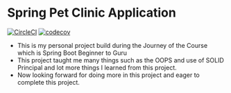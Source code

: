 # Spring Pet Clinic Application
[![CircleCI](https://dl.circleci.com/status-badge/img/gh/mananaggarwal2001/Spring-Pet-Clinic-Application/tree/master.svg?style=svg&circle-token=CCIPRJ_CF4Fzo3mieLg2Mk6BbCfcE_65a6a379cd058008410195f28e981b2f0e4a2be9)](https://dl.circleci.com/status-badge/redirect/gh/mananaggarwal2001/Spring-Pet-Clinic-Application/tree/master)
[![codecov](https://codecov.io/gh/mananaggarwal2001/Pet-Controller-Tests-For-CodCov/graph/badge.svg?token=Y0G6XPSMD9)](https://codecov.io/gh/mananaggarwal2001/Pet-Controller-Tests-For-CodCov)
- This is my personal project build during the Journey of the Course which is Spring Boot Beginner to Guru
- This project taught me many things such as the OOPS and use of SOLID Principal and lot more things I learned from this project.
- Now looking forward for doing more in this project and eager to complete this project.